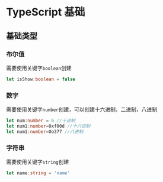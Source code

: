 # TypeScript 基础

## 基础类型

### 布尔值
需要使用关键字`boolean`创建
```ts
let isShow:boolean = false
```
### 数字
需要使用关键字`number`创建，可以创建十六进制，二进制，八进制
```ts
let num:number = 6 //十进制
let num1:number=Oxf00d //十六进制
let num1:number=Oo377 //八进制
```
### 字符串
需要使用关键字`string`创建
```ts
let name:string = 'name' 
```